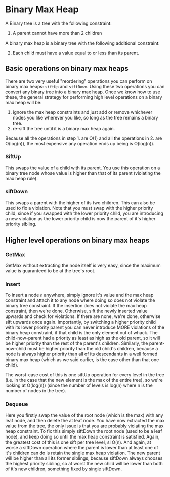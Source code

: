 # Binary Max Heap

A Binary tree is a tree with the following constraint:

1. A parent cannot have more than 2 children

A binary max heap is a binary tree with the following additional constraint:

2. Each child must have a value equal to or less than its parent.

## Basic operations on binary max heaps

There are two very useful "reordering" operations you can perform on binary max heaps: `siftUp` and `siftDown`. Using these two operations you can convert any binary tree into a binary max heap. Once we know how to use these, the general strategy for performing high level operations on a binary max heap will be:

1. ignore the max heap constraints and just add or remove whichever nodes you like wherever you like, so long as the tree remains a binary tree.
2. re-sift the tree until it is a binary max heap again.

Because all the operations in step 1. are O(1) and all the operations in 2. are O(log(n)), the most expensive any operation ends up being is O(log(n)).

### SiftUp

This swaps the value of a child with its parent. You use this operation on a binary tree node whose value is higher than that of its parent (violating the max heap rule). 

### siftDown

This swaps a parent with the higher of its two children. This can also be used to fix a violation. Note that you must swap with the higher priority child, since if you swapped with the lower priority child, you are introducing a new violation as the lower priority child is now the parent of it's higher priority sibling.

## Higher level operations on binary max heaps

### GetMax

GetMax without extracting the node itself is very easy, since the maximum value is guaranteed to be at the tree's root.

### Insert

To insert a node `n` anywhere, simply ignore it's value and the max heap constraint and attach it to any node where doing so does not violate the binary tree constraint. If the insertion does not violate the max heap constraint, then we're done. Otherwise, sift the newly inserted value upwards and check for violations. If there are none, we're done, otherwise sift upwards once again. Importantly, by switching a higher priority child with its lower priority parent you can never introduce MORE violations of the binary heap constraint, if that child is the only element out of whack. The child-now-parent had a priority as least as high as the old parent, so it will be higher priority than the rest of the parent's children. Similarly, the parent-now-child must be higher priority than the old child's children, because a node is always higher priority than all of its descendants in a well formed binary max heap (which as we said earlier, is the case other than that one child).

The worst-case cost of this is one siftUp operation for every level in the tree (i.e. in the case that the new element is the max of the entire tree), so we're looking at O(log(n)) (since the number of levels is log(n) where n is the number of nodes in the tree).

### Dequeue

Here you firstly swap the value of the root node (which is the max) with any leaf node, and then delete the at leaf node. You have now extracted the max value from the tree, the only issue is that you are probably violating the max heap constraint. To fix this simply siftDown the root node (used to be a leaf node), and keep doing so until the max heap constraint is satisfied. Again, the greatest cost of this is one sift per tree level, sl O(n). And again, at worse a siftDown operation where the parent is lower than at least one of it's children can do is retain the single max heap violation. The new parent will be higher than all its former siblings, because siftDown always chooses the highest priority sibling, so at worst the new child will be lower than both of it's new children, something fixed by single siftDown.